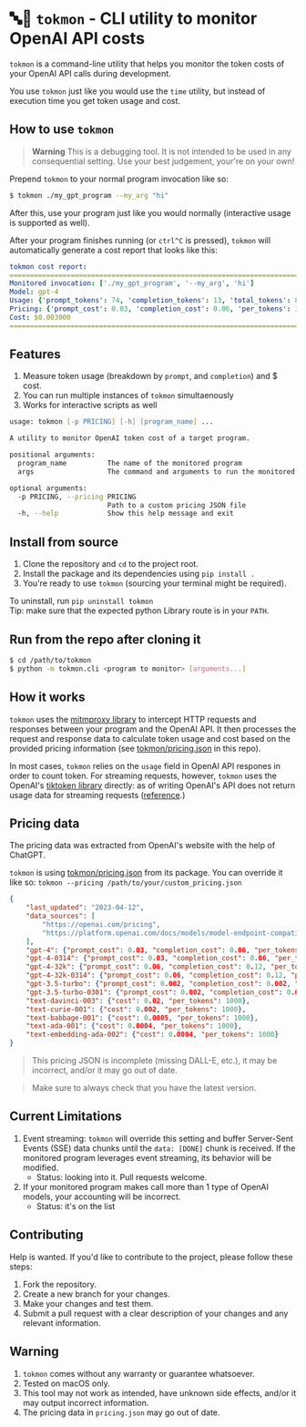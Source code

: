 # 🔤🧐 `tokmon` - CLI utility to monitor OpenAI API costs

`tokmon` is a command-line utility that helps you monitor the token costs of your OpenAI API calls during development.

You use `tokmon` just like you would use the `time` utility, but instead of execution time you get token usage and cost.

## How to use `tokmon`

> **Warning**
> This is a debugging tool. It is not intended to be used in any consequential setting. Use your best judgement, your're on your own!

Prepend `tokmon` to your normal program invocation like so:
```bash
$ tokmon ./my_gpt_program --my_arg "hi"
```
After this, use your program just like you would normally (interactive usage is supported as well).

After your program finishes running (or `ctrl^C` is pressed), `tokmon` will automatically generate a cost report that looks like this:

```yaml
tokmon cost report:
================================================================================
Monitored invocation: ['./my_gpt_program', '--my_arg', 'hi']
Model: gpt-4
Usage: {'prompt_tokens': 74, 'completion_tokens': 13, 'total_tokens': 87}
Pricing: {'prompt_cost': 0.03, 'completion_cost': 0.06, 'per_tokens': 1000}
Cost: $0.003000
================================================================================
```

## Features
1. Measure token usage (breakdown by `prompt`, and `completion`) and $ cost.
2. You can run multiple instances of `tokmon` simultaenously
3. Works for interactive scripts as well

```zsh
usage: tokmon [-p PRICING] [-h] [program_name] ...

A utility to monitor OpenAI token cost of a target program.

positional arguments:
  program_name          The name of the monitored program
  args                  The command and arguments to run the monitored program

optional arguments:
  -p PRICING, --pricing PRICING
                        Path to a custom pricing JSON file
  -h, --help            Show this help message and exit
```

## Install from source
1. Clone the repository and `cd` to the project root.
2. Install the package and its dependencies using `pip install .`
3. You're ready to use `tokmon` (sourcing your terminal might be required).

To uninstall, run `pip uninstall tokmon`<br>
Tip: make sure that the expected python Library route is in your `PATH`.

## Run from the repo after cloning it
```bash
$ cd /path/to/tokmon
$ python -m tokmon.cli <program to monitor> [arguments...]
```

## How it works
`tokmon` uses the [mitmproxy library](https://github.com/mitmproxy/mitmproxy) to intercept HTTP requests and responses between your program and the OpenAI API.
It then processes the request and response data to calculate token usage and cost based on the provided pricing information (see [tokmon/pricing.json](tokmon/pricing.json) in this repo).

In most cases, `tokmon` relies on the `usage` field in OpenAI API respones in order to count token. For streaming requests, however, `tokmon` uses the OpenAI's [tiktoken library](https://github.com/openai/tiktoken) directly: as of writing OpenAI's API does not return usage data for streaming requests ([reference](https://community.openai.com/t/usage-info-in-api-responses/18862/11).)

## Pricing data
The pricing data was extracted from OpenAI's website with the help of ChatGPT.

`tokmon` is using [tokmon/pricing.json](tokmon/pricing.json) from its package. You can override it like so: `tokmon --pricing /path/to/your/custom_pricing.json`

```json
{   
    "last_updated": "2023-04-12",
    "data_sources": [
        "https://openai.com/pricing",
        "https://platform.openai.com/docs/models/model-endpoint-compatibility"
    ],
    "gpt-4": {"prompt_cost": 0.03, "completion_cost": 0.06, "per_tokens": 1000},
    "gpt-4-0314": {"prompt_cost": 0.03, "completion_cost": 0.06, "per_tokens": 1000},
    "gpt-4-32k": {"prompt_cost": 0.06, "completion_cost": 0.12, "per_tokens": 1000},
    "gpt-4-32k-0314": {"prompt_cost": 0.06, "completion_cost": 0.12, "per_tokens": 1000},
    "gpt-3.5-turbo": {"prompt_cost": 0.002, "completion_cost": 0.002, "per_tokens": 1000},
    "gpt-3.5-turbo-0301": {"prompt_cost": 0.002, "completion_cost": 0.002, "per_tokens": 1000},
    "text-davinci-003": {"cost": 0.02, "per_tokens": 1000},
    "text-curie-001": {"cost": 0.002, "per_tokens": 1000},
    "text-babbage-001": {"cost": 0.0005, "per_tokens": 1000},
    "text-ada-001": {"cost": 0.0004, "per_tokens": 1000},
    "text-embedding-ada-002": {"cost": 0.0004, "per_tokens": 1000}
}
```

> This pricing JSON is incomplete (missing DALL-E, etc.), it may be incorrect, and/or it may go out of date.

> Make sure to always check that you have the latest version.

## Current Limitations
1. Event streaming: `tokmon` will override this setting and buffer Server-Sent Events (SSE) data chunks until the `data: [DONE]` chunk is received. If the monitored program leverages event streaming, its behavior will be modified.
    - Status: looking into it. Pull requests welcome.
2. If your monitored program makes call more than 1 type of OpenAI models, your accounting will be incorrect.
    - Status: it's on the list

## Contributing
Help is wanted. If you'd like to contribute to the project, please follow these steps:
1. Fork the repository.
2. Create a new branch for your changes.
3. Make your changes and test them.
4. Submit a pull request with a clear description of your changes and any relevant information.

## Warning
1. `tokmon` comes without any warranty or guarantee whatsoever.
2. Tested on macOS only.
3. This tool may not work as intended, have unknown side effects, and/or it may output incorrect information.
4. The pricing data in `pricing.json` may go out of date.
